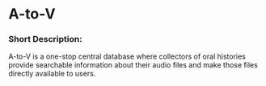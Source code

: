 # A-to-V  
### Short Description:  
 A-to-V is a one-stop central database where collectors of oral histories provide searchable information about their audio files and make those files directly available to users.  

